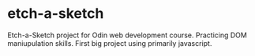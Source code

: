 # etch-a-sketch
Etch-a-Sketch project for Odin web development course.
Practicing DOM maniupulation skills.
First big project using primarily javascript.